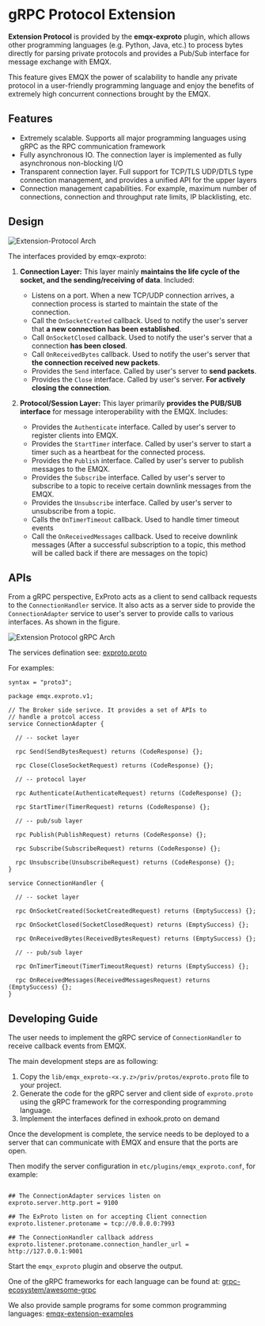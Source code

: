 # gRPC Protocol Extension

**Extension Protocol** is provided by the **emqx-exproto** plugin, which allows other programming languages (e.g. Python, Java, etc.) to process bytes directly for parsing private protocols and provides a Pub/Sub interface for message exchange with EMQX.

This feature gives EMQX the power of scalability to handle any private protocol in a user-friendly programming language and enjoy the benefits of extremely high concurrent connections brought by the EMQX.


## Features

- Extremely scalable. Supports all major programming languages using gRPC as the RPC communication framework
- Fully asynchronous IO. The connection layer is implemented as fully asynchronous non-blocking I/O
- Transparent connection layer. Full support for TCP/TLS UDP/DTLS type connection management, and provides a unified API for the upper layers
- Connection management capabilities. For example, maximum number of connections, connection and throughput rate limits, IP blacklisting, etc.


## Design

![Extension-Protocol Arch](./assets/exproto-arch.jpg)

The interfaces provided by emqx-exproto:

1. **Connection Layer:** This layer mainly **maintains the life cycle of the socket, and the sending/receiving of data**. Included:
    - Listens on a port. When a new TCP/UDP connection arrives, a connection process is started to maintain the state of the connection.
    - Call the `OnSocketCreated` callback. Used to notify the user's server that **a new connection has been established**.
    - Call `OnSocketClosed` callback. Used to notify the user's server that a connection **has been closed**.
    - Call `OnReceivedBytes` callback. Used to notify the user's server that **the connection received new packets**.
    - Provides the `Send` interface. Called by user's server to **send packets**.
    - Provides the `Close` interface. Called by user's server. **For actively closing the connection**.

2. **Protocol/Session Layer:** This layer primarily **provides the PUB/SUB interface** for message interoperability with the EMQX. Includes:
    - Provides the `Authenticate` interface. Called by user's server to register clients into EMQX.
    - Provides the `StartTimer` interface. Called by user's server to start a timer such as a heartbeat for the connected process.
    - Provides the `Publish` interface. Called by user's server to publish messages to the EMQX.
    - Provides the `Subscribe` interface. Called by user's server to subscribe to a topic to receive certain downlink messages from the EMQX.
    - Provides the `Unsubscribe` interface. Called by user's server to unsubscribe from a topic.
    - Calls the `OnTimerTimeout` callback. Used to handle timer timeout events
    - Call the `OnReceivedMessages` callback. Used to receive downlink messages (After a successful subscription to a topic, this method will be called back if there are messages on the topic)


## APIs

From a gRPC perspective, ExProto acts as a client to send callback requests to the `ConnectionHandler` service. It also acts as a server side to provide the `ConnectionAdapter` service to user's server to provide calls to various interfaces. As shown in the figure.

![Extension Protocol gRPC Arch](../modules/assets/exproto-grpc-arch.jpg)

The services defination see: [exproto.proto](https://github.com/emqx/emqx/blob/v4.3-beta.1/apps/emqx_exproto/priv/protos/exproto.proto)

For examples:

```protobuff
syntax = "proto3";

package emqx.exproto.v1;

// The Broker side serivce. It provides a set of APIs to
// handle a protcol access
service ConnectionAdapter {

  // -- socket layer

  rpc Send(SendBytesRequest) returns (CodeResponse) {};

  rpc Close(CloseSocketRequest) returns (CodeResponse) {};

  // -- protocol layer

  rpc Authenticate(AuthenticateRequest) returns (CodeResponse) {};

  rpc StartTimer(TimerRequest) returns (CodeResponse) {};

  // -- pub/sub layer

  rpc Publish(PublishRequest) returns (CodeResponse) {};

  rpc Subscribe(SubscribeRequest) returns (CodeResponse) {};

  rpc Unsubscribe(UnsubscribeRequest) returns (CodeResponse) {};
}

service ConnectionHandler {

  // -- socket layer

  rpc OnSocketCreated(SocketCreatedRequest) returns (EmptySuccess) {};

  rpc OnSocketClosed(SocketClosedRequest) returns (EmptySuccess) {};

  rpc OnReceivedBytes(ReceivedBytesRequest) returns (EmptySuccess) {};

  // -- pub/sub layer

  rpc OnTimerTimeout(TimerTimeoutRequest) returns (EmptySuccess) {};

  rpc OnReceivedMessages(ReceivedMessagesRequest) returns (EmptySuccess) {};
}
```


## Developing Guide

The user needs to implement the gRPC service of `ConnectionHandler` to receive callback events from EMQX.

The main development steps are as following:

1. Copy the `lib/emqx_exproto-<x.y.z>/priv/protos/exproto.proto` file to your project.
2. Generate the code for the gRPC server and client side of `exproto.proto` using the gRPC framework for the corresponding programming language.
3. Implement the interfaces defined in exhook.proto on demand

Once the development is complete, the service needs to be deployed to a server that can communicate with EMQX and ensure that the ports are open.

Then modify the server configuration in `etc/plugins/emqx_exproto.conf`, for example:

```

## The ConnectionAdapter services listen on
exproto.server.http.port = 9100

## The ExProto listen on for accepting Client connection
exproto.listener.protoname = tcp://0.0.0.0:7993

## The ConnectionHandler callback address
exproto.listener.protoname.connection_handler_url = http://127.0.0.1:9001
```

Start the `emqx_exproto` plugin and observe the output.

One of the gRPC frameworks for each language can be found at: [grpc-ecosystem/awesome-grpc](https://github.com/grpc-ecosystem/awesome-grpc)

We also provide sample programs for some common programming languages: [emqx-extension-examples](https://github.com/emqx/emqx-extension-examples)
